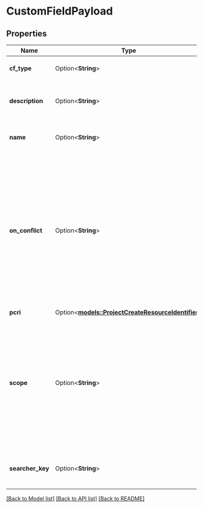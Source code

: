 # CustomFieldPayload

## Properties

Name | Type | Description | Notes
------------ | ------------- | ------------- | -------------
**cf_type** | Option<**String**> | The type of the custom field | [optional]
**description** | Option<**String**> | The description of the custom field | [optional]
**name** | Option<**String**> | The name of the custom field | [optional]
**on_conflict** | Option<**String**> | The strategy to use when there is a conflict with an existing custom field. FAIL - Fail execution, this always needs to be unique; USE - Use the existing entity and ignore new entity parameters | [optional]
**pcri** | Option<[**models::ProjectCreateResourceIdentifier**](ProjectCreateResourceIdentifier.md)> |  | [optional]
**scope** | Option<**String**> | Allows an overwrite to declare the new Custom Field to be created as a GLOBAL-scoped field. Leave this as empty or null to use the project's default scope. | [optional]
**searcher_key** | Option<**String**> | The searcher key of the custom field | [optional]

[[Back to Model list]](../README.md#documentation-for-models) [[Back to API list]](../README.md#documentation-for-api-endpoints) [[Back to README]](../README.md)


